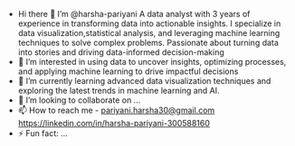 - Hi there 👋 I’m @harsha-pariyani
A data analyst with 3 years of experience in transforming data into actionable insights. I specialize in data visualization,statistical analysis, and leveraging machine learning techniques to solve complex problems. Passionate about turning data into stories and driving data-informed decision-making
- 👀 I’m interested in using data to uncover insights, optimizing processes, and applying machine learning to drive impactful decisions
- 🌱 I’m currently learning advanced data visualization techniques and exploring the latest trends in machine learning and AI.
- 💞️ I’m looking to collaborate on ...
- 📫 How to reach me - pariyani.harsha30@gmail.com     https://linkedin.com/in/harsha-pariyani-300588160
- ⚡ Fun fact: ...

<!---
harsha-pariyani/harsha-pariyani is a ✨ special ✨ repository because its `README.md` (this file) appears on your GitHub profile.
You can click the Preview link to take a look at your changes.
--->
